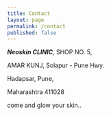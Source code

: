 ```yaml
---
title: Contact
layout: page
permalink: /contact
published: false
---
```


***Neoskin CLINIC***, 
SHOP NO. 5, 

AMAR KUNJ, Solapur - Pune Hwy.

Hadapsar, Pune,

Maharashtra 411028

come and glow your skin..